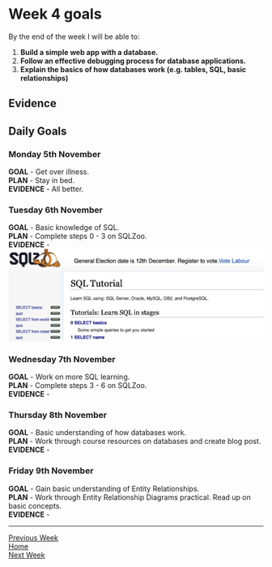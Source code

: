 # Week 4 goals

By the end of the week I will be able to:

1. **Build a simple web app with a database.**
2. **Follow an effective debugging process for database applications.**
3. **Explain the basics of how databases work (e.g. tables, SQL, basic relationships)**

## Evidence



## Daily Goals

### Monday 5th November

**GOAL** -    Get over illness.   
**PLAN** -     Stay in bed.   
**EVIDENCE** -   All better.


### Tuesday 6th November

**GOAL** - Basic knowledge of SQL.    
**PLAN** - Complete steps 0 - 3 on SQLZoo.    
**EVIDENCE** -    ![SQLZoo](https://github.com/jonesandy/learning-goals/blob/master/week4/_imgs/sql-0.png)    

### Wednesday 7th November

**GOAL** - Work on more SQL learning.    
**PLAN** - Complete steps 3 - 6 on SQLZoo.    
**EVIDENCE** -  

### Thursday 8th November

**GOAL** - Basic understanding of how databases work.    
**PLAN** - Work through course resources on databases and create blog post.    
**EVIDENCE** -      

### Friday 9th November

**GOAL** - Gain basic understanding of Entity Relationships.    
**PLAN** - Work through Entity Relationship Diagrams practical. Read up on basic concepts.    
**EVIDENCE** - 

---
[Previous Week](https://github.com/jonesandy/learning-goals/blob/master/week3/week3.md)    
[Home](https://github.com/jonesandy/learning-goals)    
[Next Week](https://github.com/jonesandy/learning-goals/blob/master/week5/week5.md)
